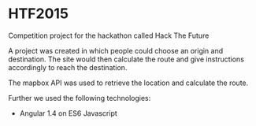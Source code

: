 # HTF2015
Competition project for the hackathon called Hack The Future

A project was created in which people could choose an origin and destination. The site would then calculate the route and give instructions accordingly to reach the destination.

The mapbox API was used to retrieve the location and calculate the route.

Further we used the following technologies:
- Angular 1.4 on ES6 Javascript



